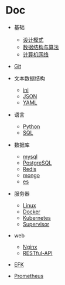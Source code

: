 # Doc

+ 基础
  + [设计模式](基础/设计模式)
  + [数据结构与算法](基础/数据结构与算法)
  + [计算机网络](基础/计算机网络)

+ [Git](Git.md)

+ 文本数据结构
  + [ini](文本数据结构/ini.md)
  + [JSON](文本数据结构/JSON.md)
  + [YAML](文本数据结构/YAML.md)

+ 语言
  + [Python](语言/Python)
  + [SQL](语言/SQL.md)

+ 数据库
  + [mysql](数据库/mysql)
  + [PostgreSQL](数据库/PostgreSQL)
  + [Redis](数据库/Redis)
  + [mongo](数据库/mongo)
  + [es](数据库/es)

+ 服务器
  + [Linux](服务器/Linux)
  + [Docker](服务器/Doceker)
  + [Kubernetes](服务器/Kubernetes)
  + [Supervisor](服务器/Supervisor.md)

+ web
  + [Nginx](web/Nginx.md)
  + [RESTful-API](web/RESTful-API.md)

+ [EFK](EFK)
+ [Prometheus](Prometheus)
